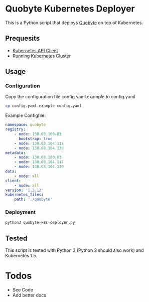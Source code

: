 # Quobyte Kubernetes Deployer

This is a Python script that deploys [Quobyte](https://www.quobyte.com) on top of Kubernetes.

## Prequesits

- [Kubernetes API Client](https://github.com/kubernetes-incubator/client-python)
- Running Kubernetes Cluster


## Usage

### Configuration

Copy the configuration file config.yaml.example to config.yaml

```bash
cp config.yaml.example config.yaml
```

Example Configfile:

```yaml
namespace: quobyte
registry:
    - node: 138.68.100.83
      bootstrap: true
    - node: 138.68.104.117
    - node: 138.68.104.130
metadata:
    - node: 138.68.100.83
    - node: 138.68.104.117
    - node: 138.68.104.130
data:
    - node: all
client:
    - node: all
version: '1.3.12'
kubernetes_files:
    path: './quobyte'
```

### Deployment

```bash
python3 quobyte-k8s-deployer.py
```

## Tested

This script is tested with Python 3 (Python 2 should also work) and Kubernetes 1.5.

# Todos

- See Code
- Add better docs